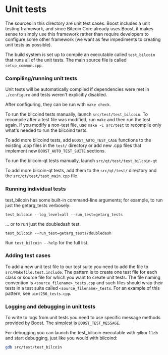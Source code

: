# Unit tests

The sources in this directory are unit test cases. Boost includes a
unit testing framework, and since Bitcoin Core already uses Boost, it makes
sense to simply use this framework rather than require developers to
configure some other framework (we want as few impediments to creating
unit tests as possible).

The build system is set up to compile an executable called `test_bilcoin`
that runs all of the unit tests. The main source file is called
`setup_common.cpp`.

### Compiling/running unit tests

Unit tests will be automatically compiled if dependencies were met in `./configure`
and tests weren't explicitly disabled.

After configuring, they can be run with `make check`.

To run the bilcoind tests manually, launch `src/test/test_bilcoin`. To recompile
after a test file was modified, run `make` and then run the test again. If you
modify a non-test file, use `make -C src/test` to recompile only what's needed
to run the bilcoind tests.

To add more bilcoind tests, add `BOOST_AUTO_TEST_CASE` functions to the existing
.cpp files in the `test/` directory or add new .cpp files that
implement new `BOOST_AUTO_TEST_SUITE` sections.

To run the bilcoin-qt tests manually, launch `src/qt/test/test_bilcoin-qt`

To add more bilcoin-qt tests, add them to the `src/qt/test/` directory and
the `src/qt/test/test_main.cpp` file.

### Running individual tests

test_bilcoin has some built-in command-line arguments; for
example, to run just the getarg_tests verbosely:

    test_bilcoin --log_level=all --run_test=getarg_tests

... or to run just the doubledash test:

    test_bilcoin --run_test=getarg_tests/doubledash

Run `test_bilcoin --help` for the full list.

### Adding test cases

To add a new unit test file to our test suite you need
to add the file to `src/Makefile.test.include`. The pattern is to create
one test file for each class or source file for which you want to create
unit tests. The file naming convention is `<source_filename>_tests.cpp`
and such files should wrap their tests in a test suite
called `<source_filename>_tests`. For an example of this pattern,
see `uint256_tests.cpp`.

### Logging and debugging in unit tests

To write to logs from unit tests you need to use specific message methods
provided by Boost. The simplest is `BOOST_TEST_MESSAGE`.

For debugging you can launch the test_bilcoin executable with `gdb`or `lldb` and
start debugging, just like you would with bilcoind:

```bash
gdb src/test/test_bilcoin
```

